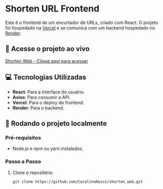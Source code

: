 # Shorten URL Frontend

Este é o frontend de um encurtador de URLs, criado com React. 
O projeto foi hospedado na [Vercel](https://vercel.com/) e se comunica com um backend hospedado no [Render](https://render.com/).

## 🔗 Acesse o projeto ao vivo

[Shorten Web - Clique aqui para acessar](https://shorten-web.vercel.app)

## 💻 Tecnologias Utilizadas

- **React**: Para a interface do usuário.
- **Axios**: Para consumir a API.
- **Vercel**: Para o deploy do frontend.
- **Render**: Para o backend.

## 🚀 Rodando o projeto localmente

### Pré-requisitos

- Node.js e npm ou yarn instalados.

### Passo a Passo

1. Clone o repositório:
   ```bash
   git clone https://github.com/CarolinaRussi/shorten_web.git
